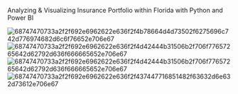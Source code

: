
Analyzing & Visualizing Insurance Portfolio within Florida with Python and Power BI

![68747470733a2f2f692e6962622e636f2f4b78664d4d73502f6275696c742d776974682d6c6f76652e706e67](https://user-images.githubusercontent.com/33763323/184502175-8a6d2a86-9c8c-46ed-9a9f-10d62c8fa59d.png)
![68747470733a2f2f692e6962622e636f2f4d42444b31506b2f706f77657265642d62792d636f666665652e706e67](https://user-images.githubusercontent.com/33763323/184502178-49647f0a-5cfa-4203-855c-fc05c59c80f2.png)
![68747470733a2f2f692e6962622e636f2f4d42444b31506b2f706f77657265642d62792d636f666665652e706e67](https://user-images.githubusercontent.com/33763323/184502186-d1feae3e-032a-4912-a90e-20e8d6280e19.png)
![68747470733a2f2f692e6962622e636f2f437447716851482f63632d6e632d73612e706e67](https://user-images.githubusercontent.com/33763323/184502189-41712a53-5a02-4cd8-a42d-696f30c47c18.png)

